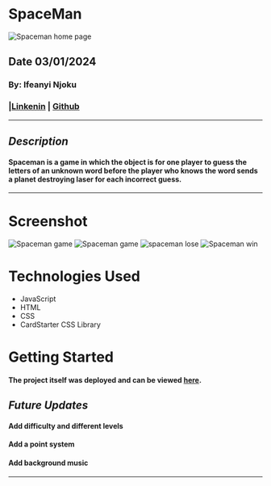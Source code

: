# SpaceMan
![Spaceman home page](https://i.imgur.com/wKFx9yP.png)
## Date 03/01/2024
### By: Ifeanyi Njoku
### |[Linkenin](https://www.linkedin.com/in/ifeanyi-njoku-9n/) | [Github](https://github.com/Nanivile)
***
## ***Description***
#### Spaceman is a game in which the object is for one player to guess the letters of an unknown word before the player who knows the word sends a planet destroying laser for each incorrect guess.
***

# Screenshot

![Spaceman game](https://i.imgur.com/yjNIvfm.jpeg)
![Spaceman game](https://i.imgur.com/UFGW62c.png)
![spaceman lose](https://i.imgur.com/zMCXBGJ.png)
![Spaceman win](https://i.imgur.com/blF1cMu.png)


# Technologies Used

- JavaScript
- HTML
- CSS
- CardStarter CSS Library

# Getting Started

#### The project itself was deployed and can be viewed [here](https://nanivile.github.io/Project-1-Spaceman/).

## ***Future Updates***
#### Add difficulty and different levels
#### Add a point system
#### Add background music 
***